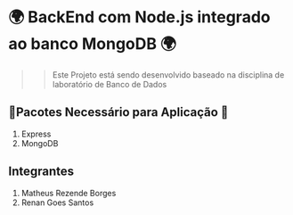 # 🌍 BackEnd com Node.js integrado ao banco MongoDB 🌍

>> Este Projeto está sendo desenvolvido baseado na disciplina de laboratório de Banco de Dados

## 🚨Pacotes Necessário para Aplicação 🚨
1. Express
2. MongoDB 

## Integrantes 
1. Matheus Rezende Borges
2. Renan Goes Santos 